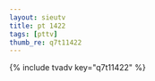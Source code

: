 ```yaml
--- 
layout: sieutv
title: pt 1422
tags: [pttv]
thumb_re: q7t11422
---
```

{% include tvadv key="q7t11422" %} 
